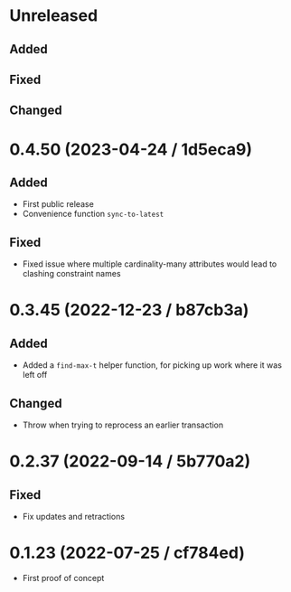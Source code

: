 # Unreleased

## Added

## Fixed

## Changed

# 0.4.50 (2023-04-24 / 1d5eca9)

## Added

- First public release
- Convenience function `sync-to-latest`

## Fixed

- Fixed issue where multiple cardinality-many attributes would lead to clashing constraint names

# 0.3.45 (2022-12-23 / b87cb3a)

## Added

- Added a `find-max-t` helper function, for picking up work where it was left off

## Changed

- Throw when trying to reprocess an earlier transaction

# 0.2.37 (2022-09-14 / 5b770a2)

## Fixed

- Fix updates and retractions

# 0.1.23 (2022-07-25 / cf784ed)

- First proof of concept
